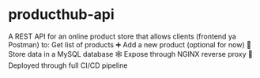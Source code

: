 # producthub-api
A REST API for an online product store that allows clients (frontend ya Postman) to: Get list of products  ➕ Add a new product (optional for now)  💾 Store data in a MySQL database  🕸️ Expose through NGINX reverse proxy  🔁 Deployed through full CI/CD pipeline

